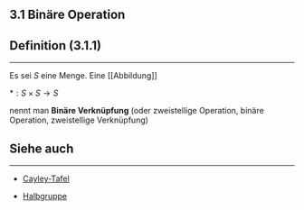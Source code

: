 ## 3.1 Binäre Operation

## Definition (3.1.1)

***

Es sei $S$ eine Menge. Eine [[Abbildung]]

$*: S \times S \rightarrow S$

nennt man **Binäre Verknüpfung** (oder zweistellige Operation, binäre Operation, zweistellige Verknüpfung)

## Siehe auch

***

* [Cayley-Tafel](</3. Algebraische Strukturen/3.1 Halbgruppen/Cayley-Tafel.md>)

* [Halbgruppe](</3. Algebraische Strukturen/3.1 Halbgruppen/Halbgruppe.md>)

<!--ID: 1709121014990-->

